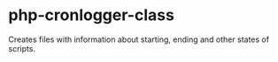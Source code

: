 # php-cronlogger-class
Creates files with information about starting, ending and other states of scripts.
